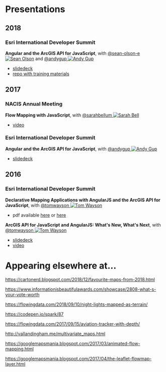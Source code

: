 # Presentations

## 2018

### Esri International Developer Summit

**Angular and the ArcGIS API for JavaScript**, with [@sean-olson-e ![Sean Olson](https://avatars0.githubusercontent.com/u/20913701?v=4&s=30)](https://github.com/sean-olson-e) and [@andygup ![Andy Gup](https://avatars3.githubusercontent.com/u/510440?v=3&s=30)](https://github.com/andygup)
  - [slidedeck](https://sean-olson-e.github.io/Angular-and-the-ArcGIS-API-for-JavaScript)
  - [repo with training materials](https://github.com/sean-olson-e/Angular-and-the-ArcGIS-API-for-JavaScript)

## 2017

### NACIS Annual Meeting

**Flow Mapping with JavaScript**, with [@sarahbellum ![Sarah Bell](https://avatars2.githubusercontent.com/u/10340962?v=3&s=30)](https://github.com/sarahbellum)
  - [video](https://www.youtube.com/watch?v=cRPx-BfBtv0)

### Esri International Developer Summit

**Angular and the ArcGIS API for JavaScript**, with [@andygup ![Andy Gup](https://avatars3.githubusercontent.com/u/510440?v=3&s=30)](https://github.com/andygup)
  - [slidedeck](https://jwasilgeo.github.io/presentations/2017/angular-and-the-arcgis-api-for-javascript)

## 2016

### Esri International Developer Summit

**Declarative Mapping Applications with AngularJS and the ArcGIS API for JavaScript**, with [@tomwayson ![Tom Wayson](https://avatars2.githubusercontent.com/u/662944?v=3&s=30)](https://github.com/tomwayson/)
  - pdf available [here](https://github.com/jwasilgeo/presentations/blob/master/2016/Declarative%20Mapping%20Applications%20with%20AngularJS%20and%20the%20ArcGIS%20API%20for%20JavaScript.pdf) or [here](http://proceedings.esri.com/library/userconf/devsummit16/papers/dev_int_193.pdf)

**ArcGIS API for JavaScript and AngularJS: What's New, What's Next**, with [@tomwayson ![Tom Wayson](https://avatars2.githubusercontent.com/u/662944?v=3&s=30)](https://github.com/tomwayson/)
  - [slidedeck](https://jwasilgeo.github.io/esri-jsapi-and-angular-whats-next-dev-summit-2016)
  - [video](https://video.esri.com/watch/5030/arcgis-api-for-javascript-and-angularjs-whats-new_comma_-whats-next_)

# Appearing elsewhere at...

https://cartonerd.blogspot.com/2018/12/favourite-maps-from-2018.html

https://www.informationisbeautifulawards.com/showcase/2808-what-s-your-vote-worth

https://flowingdata.com/2018/09/10/night-lights-mapped-as-terrain/

https://codepen.io/spark/87

https://flowingdata.com/2017/09/15/aviation-tracker-with-depth/

http://vallandingham.me/multivariate_maps.html

https://googlemapsmania.blogspot.com/2017/03/animated-flow-mapping.html

https://googlemapsmania.blogspot.com/2017/04/the-leaflet-flowmap-layer.html
